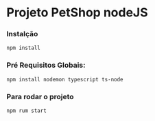 # Projeto PetShop nodeJS

### Instalção
`npm install`

### Pré Requisitos Globais:
`npm install nodemon typescript ts-node`

### Para rodar o projeto
`npm rum start`